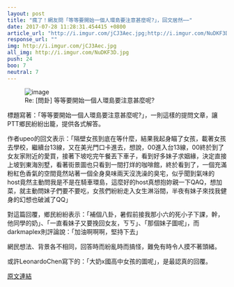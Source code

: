 ```yaml
---
layout: post
title: "瘋了！網友問「等等要開始一個人環島要注意甚麼呢?」，回文居然⋯⋯"
date: 2017-07-28 11:28:31.454415 +0800
article_url: "http://i.imgur.com/jCJ3Aec.jpg;http://i.imgur.com/NuDKF3D.jpg"
response_url: ""
img: http://i.imgur.com/jCJ3Aec.jpg
all_img: http://i.imgur.com/NuDKF3D.jpg
push: 24
boo: 7
neutral: 7
---
```


<figure>
<img src="http://i.imgur.com/jCJ3Aec.jpg" alt="image">
<figcaption>
Re: [問卦] 等等要開始一個人環島要注意甚麼呢?
</figcaption>
</figure>



標題寫著：「等等要開始一個人環島要注意甚麼呢?」，一則這樣的提問文章，讓PTT鄉民紛紛出籠，提供各式解答。

作者upeo的回文表示：「隔壁女孩到底在等什麼，結果我起身瞄了女孩，載著女孩去學校，繼續台13線，又在美光門口卡進去，想說，00進入台13線，00終於到了女友家附近的愛買，接著下坡吃完午餐丟下車子，看到好多妹子求姻緣，決定直接上坡到東海別墅，看著街景圖也只看到一間打烊的咖啡館，終於看到了，一個充滿粉紅色香氣的空間竟然站著一個全身臭味兩天沒洗澡的臭宅，似乎聞到氣味的host竟然主動問我是不是在騎車環島，這麼好的host真想抱妳親一下QAQ，想加菜，就主動問妹子們要不要吃，女孩們紛紛走入女生淋浴間，半夜有妹子來找我健身的幻想也破滅了QQ」

對這篇回覆，鄉民紛紛表示：「補個八卦，暑假前接我那小六的死小子下課，幹，他同學的奶」、「一直看妹子又要挽回女友，ㄎㄎ」、「那個妹子圖呢」，而darkmaplex則評論說：「加油啊啊啊，堅持下去」

網民想法、背景各不相同，回答時而紛亂時而搞怪，難免有時令人摸不著頭緒。

或許LeonardoChen寫下的：「大奶x國高中女孩的圖呢」，是最認真的回覆。

<a href = "https://www.ptt.cc/bbs/Gossiping/M.1501181219.A.A72.html">原文連結</a>

